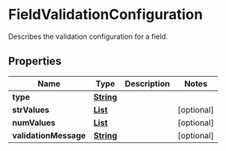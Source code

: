 

# FieldValidationConfiguration

Describes the validation configuration for a field.

## Properties

| Name | Type | Description | Notes |
|------------ | ------------- | ------------- | -------------|
|**type** | [**String**](String.md) |  |  |
|**strValues** | [**List**](List.md) |  |  [optional] |
|**numValues** | [**List**](List.md) |  |  [optional] |
|**validationMessage** | [**String**](String.md) |  |  [optional] |



